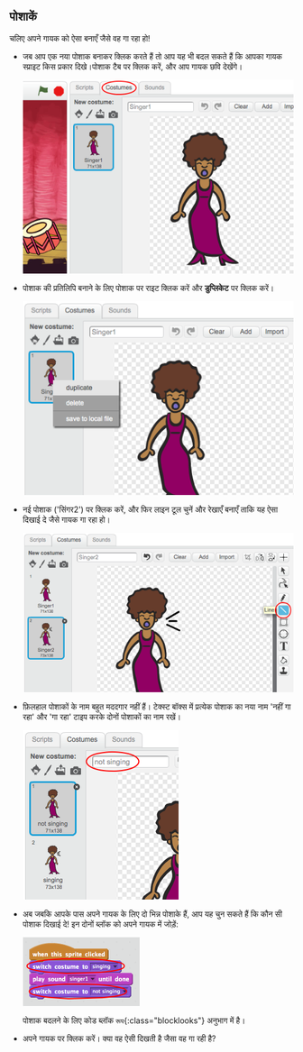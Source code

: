 ## पोशाकें

चलिए अपने गायक को ऐसा बनाएँ जैसे वह गा रहा हो!

+ जब आप एक नया पोशाक बनाकर क्लिक करते हैं तो आप यह भी बदल सकते हैं कि आपका गायक स्प्राइट किस प्रकार दिखे।पोशाक टैब पर क्लिक करें, और आप गायक छवि देखेंगे।
    
    ![स्क्रीनशॉट](images/band-singer-costume.png)

+ पोशाक की प्रतिलिपि बनाने के लिए पोशाक पर राइट क्लिक करें और **डुप्लिकेट** पर क्लिक करें।
    
    ![स्क्रीनशॉट](images/band-singer-duplicate.png)

+ नई पोशाक ('सिंगर2') पर क्लिक करें, और फिर लाइन टूल चुनें और रेखाएँ बनाएँ ताकि यह ऐसा दिखाई दे जैसे गायक गा रहा हो।
    
    ![स्क्रीनशॉट](images/band-singer-click.png)

+ फ़िलहाल पोशाकों के नाम बहुत मददगार नहीं हैं। टेक्स्ट बॉक्स में प्रत्येक पोशाक का नया नाम 'नहीं गा रहा' और 'गा रहा' टाइप करके दोनों पोशाकों का नाम रखें।
    
    ![स्क्रीनशॉट](images/band-singer-name.png)

+ अब जबकि आपके पास अपने गायक के लिए दो भिन्न पोशाके हैं, आप यह चुन सकते हैं कि कौन सी पोशाक दिखाई दे! इन दोनों ब्लॉक को अपने गायक में जोड़ें:
    
    ![स्क्रीनशॉट](images/band-looks.png)
    
    पोशाक बदलने के लिए कोड ब्लॉक `रूप`{:class="blocklooks"} अनुभाग में है।

+ अपने गायक पर क्लिक करें। क्या वह ऐसी दिखती है जैसा वह गा रही है?